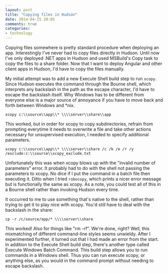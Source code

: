 ```yaml
---
layout: post
title: "Copying files in Hudson"
date: 2014-04-15 20:05
comments: true
categories:
- technology
---
```

Copying files somewhere is pretty standard procedure when deploying an app.  Interestingly I've never had to copy files directly in Hudson.  Until now I've only deployed .NET apps in Hudson and used MSBuild's Copy task to copy the files to a share folder.  Now that I want to deploy Angular and other client apps in Hudson, I'd have to copy the files manually.

My initial attempt was to add a new Execute Shell build step to run `xcopy`.  Since Hudson executes the command through the Bourne shell, which interprets any backslash in the path as the escape character, I'd have to escape the backslash itself.  Why Windows has to be different from everyone else is a major source of annoyance if you have to move back and forth between Windows and *nix.
```
xcopy c:\\source\\app\\* \\\\server\\share\\app
```
This worked, but in order for xcopy to copy subdirectories, refrain from prompting everytime it needs to overwrite a file and take other actions necessary for unsupervised execution, I needed to specify additional parameters.
```
xcopy c:\\source\\app\\* \\\\server\\share /c /k /e /r /y /exclude:c:\\source\\xcopy_exclude.txt
```
Unfortunately this was when xcopy blows up with the "invalid number of parameters" error.  It probably had to do with the shell not passing the parameters to xcopy.  No dice if I put the command in a batch file then executing it.  Ditto when I tried `robocopy`, which prints a nicer error message but is functionally the same as xcopy.  As a note, you could test all of this in a Bourne shell rather than invoking Hudson every time.

It occurred to me to use something that's native to the shell, rather than trying to get it to play nice with xcopy.  You'd still have to deal with the backslash in the share:
```
cp -r /c/source/app/* \\\\server\\share
```

This worked!  Also for things like "rm -rf".  We're done, right?  Well, this mixmatching of different command-line styles seems unwieldy.  After I experimented further, it turned out that I had made an error from the start.  In addition to the Execute Shell build step, there's another type called Execute Windows Batch Command.  This build step allows you to run commands in a Windows shell.  Thus you can run execute xcopy, or anything else, as you would in the command prompt without needing to escape backslash.